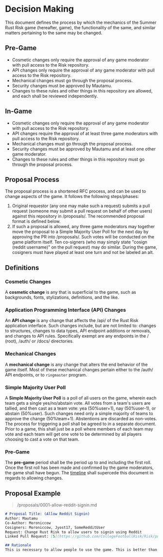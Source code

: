 # Decision Making
This document defines the process by which the mechanics of the Summer Rust Risk game (hereafter, game), the functionality of the same, and similar matters pertaining to the same may be changed.

## Pre-Game 
- Cosmetic changes only require the approval of any game moderator with pull access to the Risk repository.
- API changes only require the approval of any game moderator with pull access to the Risk repository.
- Mechanical changes must go through the proposal process.
- Security changes must be approved by Mautamu.
- Changes to these rules and other things in this repository are allowed, and each shall be reviewed independently.

## In-Game
- Cosmetic changes only require the approval of any game moderator with pull access to the Risk repository.
- API changes require the approval of at least three game moderators with pull access to the Risk repository.
- Mechanical changes must go through the proposal process.
- Security changes must be approved by Mautamu and at least one other game moderator.
- Changes to these rules and other things in this repository must go through the proposal process.

## Proposal Process
The proposal process is a shortened RFC process, and can be used to change aspects of the game. It follows the following steps/phases:
1. Original requestor (any one may make such a request) submits a pull request (someone may submit a pull request on behalf of other users) against this repository in /proposals/. The recommended proposal format is defined below. 
2. If such a proposal is allowed, any three game moderators may together move the proposal to a Simple Majority User Poll for the next day by approving the PR into /proposals/. Such votes will be conducted on the game platform itself. Ten co-signers (who may simply state "cosign (reddit username)" on the pull request) may do similar. During the game, cosigners must have played at least one turn and not be labeled an alt.


## Definitions
### Cosmetic Changes
A **cosmetic change** is any that is superficial to the game, such as backgrounds, fonts, stylizations, definitions, and the like.
### Application Programming Interface (API) Changes
An **API change** is any change that affects the /api/ of the Rust Risk application interface. Such changes include, but are not limited to: changes to structures, changes to data types, API endpoint additions or removals, and changes to API rules. 
Specifically exempt are any endpoints in the / (root), /auth/ or /docs/ directories. 
### Mechanical Changes
A **mechanical change** is any change that alters the end behavior of the game itself. Most of these mechanical changes pertain either to the /auth/ API endpoints, or to `ringmaster` program.
### Simple Majority User Poll
A **Simple Majority User Poll** is a poll of all users on the game, wherein each team gets a single yes/no/abstain vote. All votes from a team's users are tallied, and then cast as a team vote: yea (50%user+1), nay (50%user-1), or abstain (50%user). Such changes need only a simple majority of teams to approve the change (50%team+1). Abstentions are discarded as non-votes. The process for triggering a poll shall be agreed to in a separate document. Prior to a game, this shall just be a poll where members of each team may vote and each team will get one vote to be determined by all players choosing to cast a vote on that team.
### Pre-Game
The **pre-game** period shall be the period up to and including the first roll. Once the first roll has been made and confirmed by the game moderators, the game shall have begun. The [timeline](Timeline.md) shall supercede this document in regards to allowing changes.


## Proposal Example
> /proposals/0001-allow-reddit-signin.md

```markdown
# Proposal Title: (Allow Reddit Signin)
Author: Mautamu
Co-Author: Moroniccow
Cosigners: Moroniccow, Jyost17, SomeRedditUser
Request: Change Rust Risk to allow users to signin using Reddit
Linked Pull Request: [5](https://github.com/CollegeFootballRisk/Risk/pull/5) <!-- This can be empty -->

## Rationale
This is necessary to allow people to use the game. This is better than alternatives such as passwords, as it avoids having to store anything locally.

```
